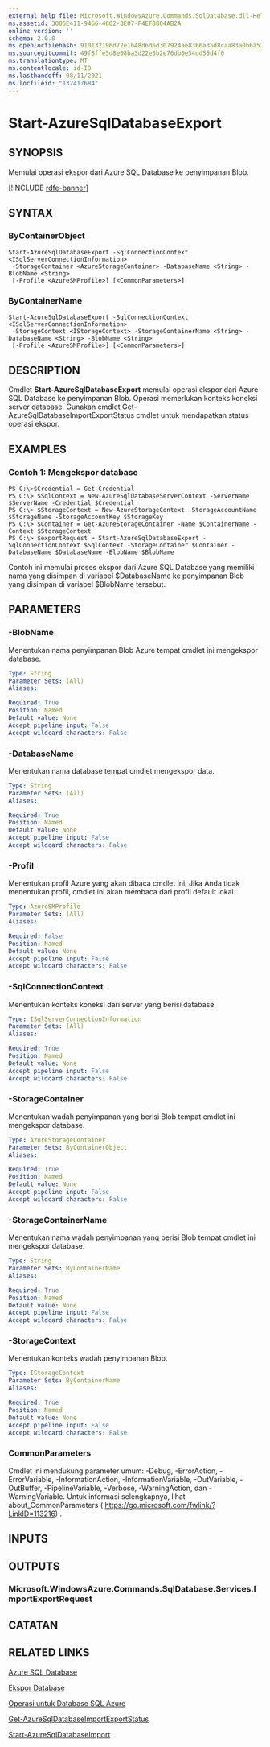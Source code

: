 ```yaml
---
external help file: Microsoft.WindowsAzure.Commands.SqlDatabase.dll-Help.xml
ms.assetid: 3005E411-9466-4602-8E07-F4EF8804AB2A
online version: ''
schema: 2.0.0
ms.openlocfilehash: 910132196d72e1b48d6d6d307924ae8366a35d8caa83a0b6a526ae1720a57a83
ms.sourcegitcommit: 49f8ffe5d8e08ba3d22e3b2e76db0e54dd55d4f0
ms.translationtype: MT
ms.contentlocale: id-ID
ms.lasthandoff: 08/11/2021
ms.locfileid: "132417684"
---
```

# Start-AzureSqlDatabaseExport

## SYNOPSIS
Memulai operasi ekspor dari Azure SQL Database ke penyimpanan Blob.

[!INCLUDE [rdfe-banner](../../includes/rdfe-banner.md)]

## SYNTAX

### ByContainerObject
```
Start-AzureSqlDatabaseExport -SqlConnectionContext <ISqlServerConnectionInformation>
 -StorageContainer <AzureStorageContainer> -DatabaseName <String> -BlobName <String>
 [-Profile <AzureSMProfile>] [<CommonParameters>]
```

### ByContainerName
```
Start-AzureSqlDatabaseExport -SqlConnectionContext <ISqlServerConnectionInformation>
 -StorageContext <IStorageContext> -StorageContainerName <String> -DatabaseName <String> -BlobName <String>
 [-Profile <AzureSMProfile>] [<CommonParameters>]
```

## DESCRIPTION
Cmdlet **Start-AzureSqlDatabaseExport** memulai operasi ekspor dari Azure SQL Database ke penyimpanan Blob.
Operasi memerlukan konteks koneksi server database.
Gunakan cmdlet Get-AzureSqlDatabaseImportExportStatus cmdlet untuk mendapatkan status operasi ekspor.

## EXAMPLES

### Contoh 1: Mengekspor database
```
PS C:\>$Credential = Get-Credential
PS C:\> $SqlContext = New-AzureSqlDatabaseServerContext -ServerName $ServerName -Credential $Credential
PS C:\> $StorageContext = New-AzureStorageContext -StorageAccountName $StorageName -StorageAccountKey $StorageKey
PS C:\> $Container = Get-AzureStorageContainer -Name $ContainerName -Context $StorageContext
PS C:\> $exportRequest = Start-AzureSqlDatabaseExport -SqlConnectionContext $SqlContext -StorageContainer $Container -DatabaseName $DatabaseName -BlobName $BlobName
```

Contoh ini memulai proses ekspor dari Azure SQL Database yang memiliki nama yang disimpan di variabel $DatabaseName ke penyimpanan Blob yang disimpan di variabel $BlobName tersebut.

## PARAMETERS

### -BlobName
Menentukan nama penyimpanan Blob Azure tempat cmdlet ini mengekspor database.

```yaml
Type: String
Parameter Sets: (All)
Aliases: 

Required: True
Position: Named
Default value: None
Accept pipeline input: False
Accept wildcard characters: False
```

### -DatabaseName
Menentukan nama database tempat cmdlet mengekspor data.

```yaml
Type: String
Parameter Sets: (All)
Aliases: 

Required: True
Position: Named
Default value: None
Accept pipeline input: False
Accept wildcard characters: False
```

### -Profil
Menentukan profil Azure yang akan dibaca cmdlet ini.
Jika Anda tidak menentukan profil, cmdlet ini akan membaca dari profil default lokal.

```yaml
Type: AzureSMProfile
Parameter Sets: (All)
Aliases: 

Required: False
Position: Named
Default value: None
Accept pipeline input: False
Accept wildcard characters: False
```

### -SqlConnectionContext
Menentukan konteks koneksi dari server yang berisi database.

```yaml
Type: ISqlServerConnectionInformation
Parameter Sets: (All)
Aliases: 

Required: True
Position: Named
Default value: None
Accept pipeline input: False
Accept wildcard characters: False
```

### -StorageContainer
Menentukan wadah penyimpanan yang berisi Blob tempat cmdlet ini mengekspor database.

```yaml
Type: AzureStorageContainer
Parameter Sets: ByContainerObject
Aliases: 

Required: True
Position: Named
Default value: None
Accept pipeline input: False
Accept wildcard characters: False
```

### -StorageContainerName
Menentukan nama wadah penyimpanan yang berisi Blob tempat cmdlet ini mengekspor database.

```yaml
Type: String
Parameter Sets: ByContainerName
Aliases: 

Required: True
Position: Named
Default value: None
Accept pipeline input: False
Accept wildcard characters: False
```

### -StorageContext
Menentukan konteks wadah penyimpanan Blob.

```yaml
Type: IStorageContext
Parameter Sets: ByContainerName
Aliases: 

Required: True
Position: Named
Default value: None
Accept pipeline input: False
Accept wildcard characters: False
```

### CommonParameters
Cmdlet ini mendukung parameter umum: -Debug, -ErrorAction, -ErrorVariable, -InformationAction, -InformationVariable, -OutVariable, -OutBuffer, -PipelineVariable, -Verbose, -WarningAction, dan -WarningVariable. Untuk informasi selengkapnya, lihat about_CommonParameters ( https://go.microsoft.com/fwlink/?LinkID=113216) .

## INPUTS

## OUTPUTS

### Microsoft.WindowsAzure.Commands.SqlDatabase.Services.ImportExportRequest

## CATATAN

## RELATED LINKS

[Azure SQL Database](https://azure.microsoft.com/en-us/services/sql-database/)

[Ekspor Database](https://msdn.microsoft.com/en-us/library/azure/dn781282.aspx)

[Operasi untuk Database SQL Azure](https://msdn.microsoft.com/en-us/library/azure/dn505719.aspx)

[Get-AzureSqlDatabaseImportExportStatus](./Get-AzureSqlDatabaseImportExportStatus.md)

[Start-AzureSqlDatabaseImport](./Start-AzureSqlDatabaseImport.md)


